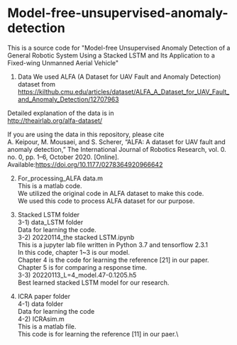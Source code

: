 # Model-free-unsupervised-anomaly-detection

This is a source code for "Model-free Unsupervised Anomaly Detection of a General Robotic System Using a Stacked LSTM and Its Application to a Fixed-wing Unmanned Aerial Vehicle"

1) Data
We used ALFA (A Dataset for UAV Fault and Anomaly Detection) dataset from\
https://kilthub.cmu.edu/articles/dataset/ALFA_A_Dataset_for_UAV_Fault_and_Anomaly_Detection/12707963

Detailed explanation of the data is in\
http://theairlab.org/alfa-dataset/

If you are using the data in this repository, please cite\
A. Keipour, M. Mousaei, and S. Scherer, “ALFA: A dataset for UAV fault and anomaly detection,” The International Journal of Robotics Research, vol. 0. no.  0,  pp.  1–6,  October  2020.  [Online]. Available:https://doi.org/10.1177/0278364920966642

2) For_processing_ALFA data.m\
This is a matlab code.\
We utilized the original code in ALFA dataset to make this code.\
We used this code to process ALFA dataset for our purpose.

3) Stacked LSTM folder\
3-1) data_LSTM folder\
Data for learning the code.\
3-2) 20220114_the stacked LSTM.ipynb\
This is a jupyter lab file written in Python 3.7 and tensorflow 2.3.1\
In this code, chapter 1~3 is our model.\
Chapter 4 is the code for learning the reference [21] in our paper.\
Chapter 5 is for comparing a response time.\
3-3) 20220113_L=4_model.47-0.1205.h5\
Best learned stacked LSTM model for our research.

4) ICRA paper folder\
4-1) data folder\
Data for learning the code\
4-2) ICRAsim.m\
This is a matlab file.\
This code is for learning the reference [11] in our paer.\
